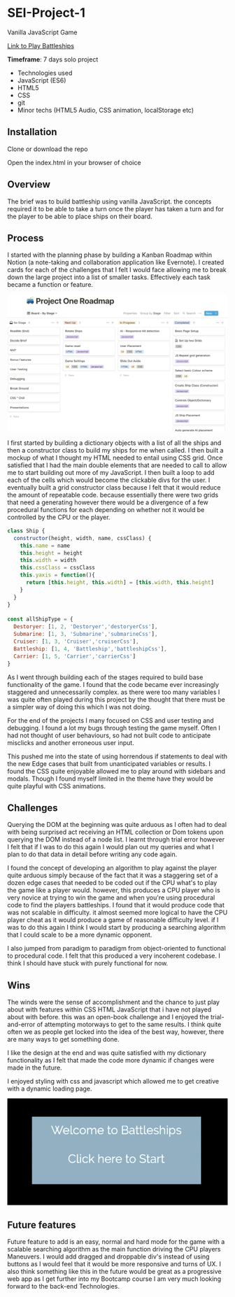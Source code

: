 # **SEI-Project-1**

Vanilla JavaScript Game

[Link to Play Battleships](https://lifearoundhere.github.io/Battleships-Game/)

**Timeframe**: 7 days solo project

- Technologies used
- JavaScript (ES6)
- HTML5
- CSS
- git
- Minor techs (HTML5 Audio, CSS animation, localStorage etc)

## **Installation**

Clone or download the repo

Open the index.html in your browser of choice

## **Overview**

The brief was to build battleship using vanilla  JavaScript.  the concepts required it to be able to take a turn once the player has taken a turn and for the player to be able to place ships on their board.

## **Process**

I started with the planning phase by building a Kanban Roadmap within Notion (a note-taking and collaboration application like Evernote).  I created cards for each of the challenges that I felt I would face allowing me to break down the large project into a list of smaller tasks.  Effectively each task became a function or feature. 

![image-20190718205757583](assets/image-20190718205757583.png)



I first started by building a dictionary objects with a list of all the ships and then a constructor class to build my ships for me when called. I then built a mockup of what I thought my HTML needed to entail using  CSS grid. Once satisfied that I had the main double elements that are needed to call to allow me to start building out more of my JavaScript.  I then built a loop to add each of the cells which would become the clickable divs for the user.  I eventually built a grid constructor class because I felt that it would reduce the amount of repeatable code.  because essentially there were two grids that need a generating however there would be a divergence of a few procedural functions for each depending on whether not it would be controlled by the CPU or the player. 

```javascript
class Ship {
  constructor(height, width, name, cssClass) {
    this.name = name
    this.height = height
    this.width = width
    this.cssClass = cssClass
    this.yaxis = function(){
      return [this.height, this.width] = [this.width, this.height]
    }
  }
}

const allShipType = {
  Destoryer: [1, 2, 'Destoryer','destoryerCss'],
  Submarine: [1, 3, 'Submarine','submarineCss'],
  Cruiser: [1, 3, 'Cruiser','cruiserCss'],
  Battleship: [1, 4, 'Battleship','battleshipCss'],
  Carrier: [1, 5, 'Carrier','carrierCss']
}
```



As I went through building each of the stages required to build base functionality of the game.  I found that the code became ever increasingly staggered and unnecessarily complex.  as there were too many variables  I was quite often played during this project by the thought that there must be a simpler way of doing this which I was not doing.

For the end of the projects I many focused on CSS and user testing and debugging.  I found a lot my bugs through testing the game myself. Often I had not thought of user behaviours, so had not built code to anticipate misclicks and another erroneous user input.

This pushed me into the state of using horrendous if statements to deal with the new  Edge cases that built from unanticipated variables or results.  I found the CSS quite enjoyable allowed me to play around with sidebars and modals. Though I found myself limited in the theme have they would be quite playful with CSS animations.

## **Challenges**

Querying the DOM at the beginning was quite arduous as I often had to deal with being surprised act receiving an HTML collection or Dom tokens upon querying the DOM instead of a node list.  I learnt through trial error however I felt that if I was to do this again I would plan out my queries and what I plan to do that data in detail before writing any code again.

I found the concept of developing an algorithm to play against the player quite arduous simply because of the fact that it was a staggering set of a dozen edge cases that needed to be coded out if the CPU what's to play the game like a player would.  however, this produces a CPU player who is very novice at trying to win the game and when you're using procedural code to find the players battleships.  I found that it would produce code that was not scalable in difficulty.  it almost seemed more logical to have the CPU  player cheat as it would produce a game of reasonable difficulty level.  if I was to do this again I think I would start by producing a searching algorithm that I could scale to be a more dynamic opponent.

I also jumped from paradigm to paradigm from object-oriented to functional to procedural code. I felt that this produced a very incoherent codebase.  I think I should have stuck with purely functional for now.

## **Wins**

The winds were the sense of accomplishment and the chance to just play about with features within CSS HTML JavaScript that i have not played about with before.  this was an open-book challenge and I enjoyed the trial-and-error of attempting motorways to get to the same results.  I think quite often we as people get locked into the idea of the best way, however, there are many ways to get something done.

I like the design at the end and was quite satisfied with my dictionary functionality as I felt that made the code more dynamic if changes were made in the future.

I enjoyed styling with css and javascript which allowed me to get creative with a dynamic loading page.

![loading](assets/Loading.gif)

## **Future features**

Future feature to add is an easy, normal and hard mode for the game with a scalable searching algorithm as the main function driving the CPU players Maneuvers.  I would add dragged and droppable div's instead of using buttons as I would feel that it would be more responsive and turns of UX. I also think something like this in the future would be great as a progressive web app as I get further into my Bootcamp course I am very much looking forward to the back-end Technologies.




